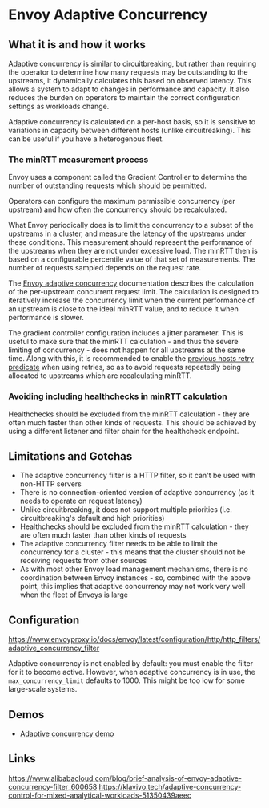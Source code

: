 # Envoy Adaptive Concurrency

## What it is and how it works

Adaptive concurrency is similar to circuitbreaking, but rather than requiring the operator to determine
how many requests may be outstanding to the upstreams, it dynamically calculates this based
on observed latency. This allows a system to adapt to changes in performance and capacity.
It also reduces the burden on operators to maintain the correct configuration settings as workloads change.

Adaptive concurrency is calculated on a per-host basis, so it is sensitive to variations in capacity between 
different hosts (unlike circuitreaking). This can be useful if you have a heterogenous fleet.

### The minRTT measurement process

Envoy uses a component called the Gradient Controller to determine the number of outstanding requests which should
be permitted.

Operators can configure the maximum permissible concurrency (per upstream) and how often the concurrency should be recalculated.

What Envoy periodically does is to limit the concurrency to a subset of the upstreams in a cluster, and measure the 
latency of the upstreams under these conditions. This measurement should represent the performance of the upstreams
when they are not under excessive load. The minRTT then is based on a configurable percentile value of that 
set of measurements. The number of requests sampled depends on the request rate. 

The [Envoy adaptive concurrency](https://www.envoyproxy.io/docs/envoy/latest/configuration/http/http_filters/adaptive_concurrency_filter)
documentation describes the calculation of the per-upstream concurrent request limit. 
The calculation is designed to iteratively increase the concurrency limit when the current performance of an upstream is close to 
the ideal minRTT value, and to reduce it when performance is slower.

The gradient controller configuration includes a jitter parameter. This is useful to make sure that the minRTT calculation -
and thus the severe limiting of concurrency - does not happen for all upstreams at the same time. Along with this, it is recommended
to enable the [previous hosts retry predicate](https://www.envoyproxy.io/docs/envoy/latest/intro/arch_overview/http/http_connection_management#arch-overview-http-retry-plugins) when using retries, so as to avoid requests repeatedly being 
allocated to upstreams which are recalculating minRTT.

### Avoiding including healthchecks in minRTT calculation

Healthchecks should be excluded from the minRTT calculation - they are often much faster than other kinds of requests.
This should be achieved by using a different listener and filter chain for the healthcheck endpoint. 


## Limitations and Gotchas

 * The adaptive concurrency filter is a HTTP filter, so it can't be used with non-HTTP servers
 * There is no connection-oriented version of adaptive concurrency (as it needs to operate on request latency)
 * Unlike circuitbreaking, it does not support multiple priorities (i.e. circuitbreaking's default and high priorities)
 * Healthchecks should be excluded from the minRTT calculation - they are often much faster than other kinds of requests
 * The adaptive concurrency filter needs to be able to limit the concurrency for a cluster - this means that the cluster should not be receiving requests from other sources
 * As with most other Envoy load management mechanisms, there is no coordination between Envoy instances - so, combined with the above point, this implies that adaptive concurrency may not work very well when the fleet of Envoys is large

## Configuration

https://www.envoyproxy.io/docs/envoy/latest/configuration/http/http_filters/adaptive_concurrency_filter

Adaptive concurrency is not enabled by default: you must enable the filter for it to become active.
However, when adaptive concurrency is in use, the `max_concurrency_limit` defaults to 1000. This might 
be too low for some large-scale systems.

## Demos

 * [Adaptive concurrency demo](./demo-ac/README.md)

## Links


https://www.alibabacloud.com/blog/brief-analysis-of-envoy-adaptive-concurrency-filter_600658
https://klaviyo.tech/adaptive-concurrency-control-for-mixed-analytical-workloads-51350439aeec

